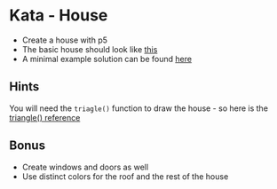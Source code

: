 # Kata - House

- Create a house with p5
- The basic house should look like [this](https://editor.p5js.org/hypergardens/full/uZ7hUtQES)
- A minimal example solution can be found [here](https://editor.p5js.org/hypergardens/sketches/uZ7hUtQES)

## Hints

You will need the `triagle()` function to draw the house - so here is the [triangle() reference](https://p5js.org/reference/#/p5/triangle)

## Bonus

- Create windows and doors as well
- Use distinct colors for the roof and the rest of the house
